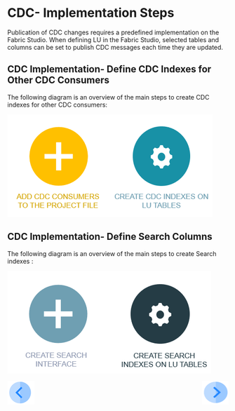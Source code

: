 # CDC- Implementation Steps

Publication of CDC changes requires a predefined implementation on the Fabric Studio. When defining LU in the Fabric Studio, selected tables and columns can be set to publish CDC messages each time they are updated. 



## CDC Implementation- Define CDC Indexes for Other CDC Consumers

The following diagram is an overview of the main steps to create CDC indexes for other CDC consumers:

[<img src="images/cdc_imp_other_consumers_1.png" alt="drawing"/>](05_cdc_other_consumers_implementation.md#adding-cdc-consumers)[<img src="images/cdc_imp_other_consumers_2.png" alt="drawing"/>](05_cdc_other_consumers_implementation.md#creating-indexes-for-other-cdc-consumers)



## CDC Implementation- Define Search Columns

The following diagram is an overview of the main steps to create Search indexes :

[<img src="images/cdc_imp_search_1.png" alt="drawing"/>](04_cdc_search_implementation.md#creating-search-indexes)[<img src="images/cdc_imp_search_2.png" alt="drawing"/>](04_cdc_search_implementation.md#creating-search-indexes)







[![Previous](/articles/images/Previous.png)](02_cdc_messages.md)[<img align="right" width="60" height="54" src="/articles/images/Next.png">](04_cdc_consumers_implementation.md)
